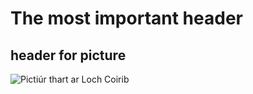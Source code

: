 # The most important header 
## header for picture
![Pictiúr thart ar Loch Coirib](https://i.pinimg.com/originals/89/e2/8a/89e28adbbadcbd96947266d8f9d10797.jpg)

